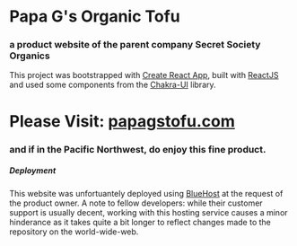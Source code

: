 # Papa G's Organic Tofu
### a product website of the parent company Secret Society Organics
This project was bootstrapped with [Create React App](https://github.com/facebook/create-react-app), built with [ReactJS](https://react.dev/) and used some components from the [Chakra-UI](https://chakra-ui.com/) library.

# Please Visit: [papagstofu.com](https://papagstofu.com/)
### and if in the Pacific Northwest, do enjoy this fine product.



##### Deployment
This website was unfortuantely deployed using [BlueHost](https://www.bluehost.com/) at the request of the product owner. A note to fellow developers: while their customer support is usually decent, working with this hosting service causes a minor hinderance as it takes quite a bit longer to reflect changes made to the repository on the world-wide-web.

